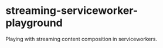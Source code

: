 # streaming-serviceworker-playground
Playing with streaming content composition in serviceworkers. 
